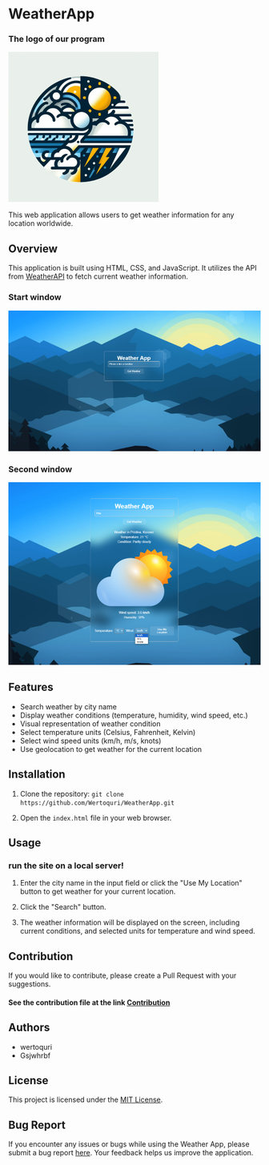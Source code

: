 # WeatherApp

### The logo of our program

![WeatherApp](images/weatherApp-icon.png)

This web application allows users to get weather information for any location worldwide.

## Overview

This application is built using HTML, CSS, and JavaScript. It utilizes the API from [WeatherAPI](https://www.weatherapi.com/) to fetch current weather information.

### Start window

![Overview1](images/Overview1.png)

### Second window

![Overview2](images/Overview2.png)


## Features

- Search weather by city name
- Display weather conditions (temperature, humidity, wind speed, etc.)
- Visual representation of weather condition
- Select temperature units (Celsius, Fahrenheit, Kelvin)
- Select wind speed units (km/h, m/s, knots)
- Use geolocation to get weather for the current location

## Installation

1. Clone the repository: `git clone https://github.com/Wertoquri/WeatherApp.git`

2. Open the `index.html` file in your web browser.

## Usage

### run the site on a local server!

1. Enter the city name in the input field or click the "Use My Location" button to get weather for your current location.

2. Click the "Search" button.

3. The weather information will be displayed on the screen, including current conditions, and selected units for temperature and wind speed.

## Contribution

If you would like to contribute, please create a Pull Request with your suggestions.

#### See the contribution file at the link [Contribution](CONTRIBUTING.md)

## Authors

- wertoquri
- Gsjwhrbf

## License

This project is licensed under the [MIT License](https://github.com/Wertoquri/WeatherApp/blob/main/LICENSE).

## Bug Report

If you encounter any issues or bugs while using the Weather App, please submit a bug report [here](/.github/ISSUE_TEMPLATE/bug_report.md). Your feedback helps us improve the application.
